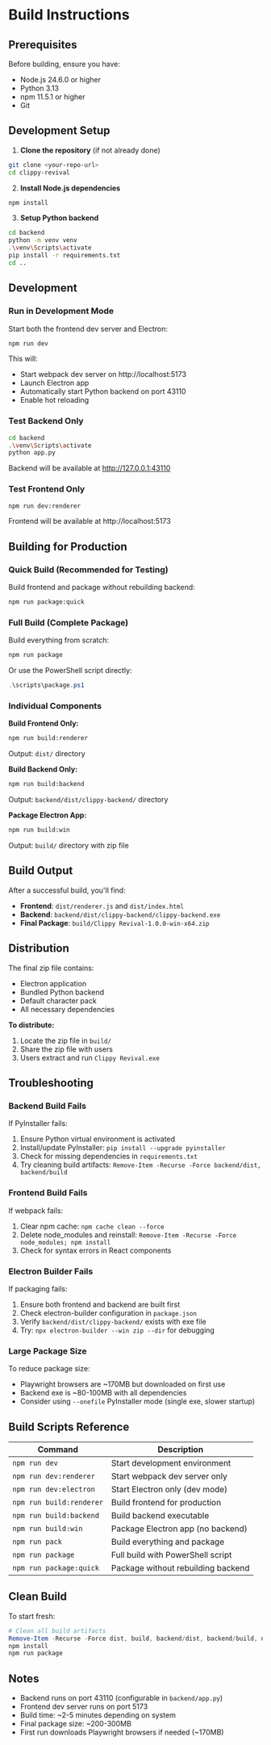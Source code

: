 # Build Instructions

## Prerequisites

Before building, ensure you have:
- Node.js 24.6.0 or higher
- Python 3.13
- npm 11.5.1 or higher
- Git

## Development Setup

1. **Clone the repository** (if not already done)
```bash
git clone <your-repo-url>
cd clippy-revival
```

2. **Install Node.js dependencies**
```bash
npm install
```

3. **Setup Python backend**
```bash
cd backend
python -m venv venv
.\venv\Scripts\activate
pip install -r requirements.txt
cd ..
```

## Development

### Run in Development Mode

Start both the frontend dev server and Electron:
```bash
npm run dev
```

This will:
- Start webpack dev server on http://localhost:5173
- Launch Electron app
- Automatically start Python backend on port 43110
- Enable hot reloading

### Test Backend Only

```bash
cd backend
.\venv\Scripts\activate
python app.py
```

Backend will be available at http://127.0.0.1:43110

### Test Frontend Only

```bash
npm run dev:renderer
```

Frontend will be available at http://localhost:5173

## Building for Production

### Quick Build (Recommended for Testing)

Build frontend and package without rebuilding backend:
```bash
npm run package:quick
```

### Full Build (Complete Package)

Build everything from scratch:
```bash
npm run package
```

Or use the PowerShell script directly:
```powershell
.\scripts\package.ps1
```

### Individual Components

**Build Frontend Only:**
```bash
npm run build:renderer
```
Output: `dist/` directory

**Build Backend Only:**
```bash
npm run build:backend
```
Output: `backend/dist/clippy-backend/` directory

**Package Electron App:**
```bash
npm run build:win
```
Output: `build/` directory with zip file

## Build Output

After a successful build, you'll find:
- **Frontend**: `dist/renderer.js` and `dist/index.html`
- **Backend**: `backend/dist/clippy-backend/clippy-backend.exe`
- **Final Package**: `build/Clippy Revival-1.0.0-win-x64.zip`

## Distribution

The final zip file contains:
- Electron application
- Bundled Python backend
- Default character pack
- All necessary dependencies

**To distribute:**
1. Locate the zip file in `build/`
2. Share the zip file with users
3. Users extract and run `Clippy Revival.exe`

## Troubleshooting

### Backend Build Fails

If PyInstaller fails:
1. Ensure Python virtual environment is activated
2. Install/update PyInstaller: `pip install --upgrade pyinstaller`
3. Check for missing dependencies in `requirements.txt`
4. Try cleaning build artifacts: `Remove-Item -Recurse -Force backend/dist, backend/build`

### Frontend Build Fails

If webpack fails:
1. Clear npm cache: `npm cache clean --force`
2. Delete node_modules and reinstall: `Remove-Item -Recurse -Force node_modules; npm install`
3. Check for syntax errors in React components

### Electron Builder Fails

If packaging fails:
1. Ensure both frontend and backend are built first
2. Check electron-builder configuration in `package.json`
3. Verify `backend/dist/clippy-backend/` exists with exe file
4. Try: `npx electron-builder --win zip --dir` for debugging

### Large Package Size

To reduce package size:
- Playwright browsers are ~170MB but downloaded on first use
- Backend exe is ~80-100MB with all dependencies
- Consider using `--onefile` PyInstaller mode (single exe, slower startup)

## Build Scripts Reference

| Command | Description |
|---------|-------------|
| `npm run dev` | Start development environment |
| `npm run dev:renderer` | Start webpack dev server only |
| `npm run dev:electron` | Start Electron only (dev mode) |
| `npm run build:renderer` | Build frontend for production |
| `npm run build:backend` | Build backend executable |
| `npm run build:win` | Package Electron app (no backend) |
| `npm run pack` | Build everything and package |
| `npm run package` | Full build with PowerShell script |
| `npm run package:quick` | Package without rebuilding backend |

## Clean Build

To start fresh:
```powershell
# Clean all build artifacts
Remove-Item -Recurse -Force dist, build, backend/dist, backend/build, node_modules
npm install
npm run package
```

## Notes

- Backend runs on port 43110 (configurable in `backend/app.py`)
- Frontend dev server runs on port 5173
- Build time: ~2-5 minutes depending on system
- Final package size: ~200-300MB
- First run downloads Playwright browsers if needed (~170MB)